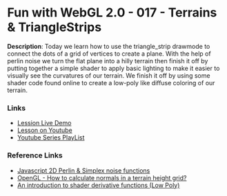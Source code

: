 # Fun with WebGL 2.0 - 017 - Terrains & TriangleStrips

**Description**:
Today we learn how to use the triangle_strip drawmode to connect the dots of a grid of vertices to create a plane. With the help of perlin noise we turn the flat plane into a hilly terrain then finish it off by putting together a simple shader to apply basic lighting to make it easier to visually see the curvatures of our terrain. We finish it off by using some shader code found online to create a low-poly like diffuse coloring of our terrain.

### Links
* [Lession Live Demo](http://rawgit.com/sketchpunk/FunWithWebGL2/master/lesson_017/demo.html)
* [Lesson on Youtube](https://youtu.be/Z1zuvDR7rvo)
* [Youtube Series PlayList](https://www.youtube.com/playlist?list=PLMinhigDWz6emRKVkVIEAaePW7vtIkaIF)

### Reference Links
* [Javascript 2D Perlin & Simplex noise functions](https://github.com/josephg/noisejs)
* [OpenGL - How to calculate normals in a terrain height grid?](http://stackoverflow.com/questions/13983189/opengl-how-to-calculate-normals-in-a-terrain-height-grid)
* [An introduction to shader derivative functions (Low Poly)](http://www.aclockworkberry.com/shader-derivative-functions/)